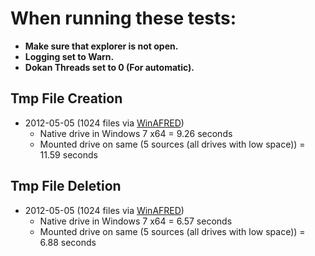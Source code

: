 # When running these tests:
* **Make sure that explorer is not open.**
* **Logging set to Warn.**
* **Dokan Threads set to 0 (For automatic).**
## Tmp  File Creation
* 2012-05-05 (1024 files via [WinAFRED](http://winafred.codeplex.com/SourceControl/changeset/changes/76079))
	* Native drive in Windows 7 x64 = 9.26 seconds
	* Mounted drive on same (5 sources (all drives with low space)) = 11.59 seconds

## Tmp File Deletion
* 2012-05-05 (1024 files via [WinAFRED](http://winafred.codeplex.com/SourceControl/changeset/changes/76079))
	* Native drive in Windows 7 x64 = 6.57 seconds
	* Mounted drive on same (5 sources (all drives with low space)) = 6.88 seconds
